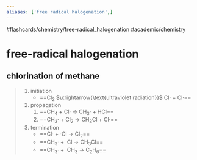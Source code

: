 ```yaml
---
aliases: ['free radical halogenation',]
---
```


#flashcards/chemistry/free-radical_halogenation #academic/chemistry

# free-radical halogenation

## chlorination of methane

> 1. initiation
>     - ==Cl<sub>2</sub> $\xrightarrow{\text{ultraviolet radiation}}$ Cl· + Cl·==
> 2. propagation
>     1. ==CH<sub>4</sub> + Cl· → CH<sub>3</sub>· + HCl==
>     2. ==CH<sub>3</sub>· + Cl<sub>2</sub> → CH<sub>3</sub>Cl + Cl·==
> 3. termination
>     - ==Cl· + ·Cl → Cl<sub>2</sub>==
>     - ==CH<sub>3</sub>· + ·Cl → CH<sub>3</sub>Cl==
>     - ==CH<sub>3</sub>· + ·CH<sub>3</sub> → C<sub>2</sub>H<sub>6</sub>== <!--SR:!2023-05-11,262,272!2023-04-26,239,252!2023-10-17,347,252!2023-11-14,390,290!2023-04-02,223,252!2023-04-01,222,252-->
